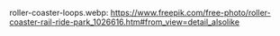 roller-coaster-loops.webp: https://www.freepik.com/free-photo/roller-coaster-rail-ride-park_1026616.htm#from_view=detail_alsolike
